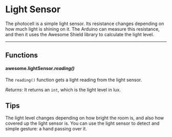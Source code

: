 # Light Sensor

The photocell is a simple light sensor. Its resistance changes depending on how much light is shining on it. The Arduino can measure this resistance, and then it uses the Awesome Shield library to calculate the light level.

***

## Functions

#### awesome.lightSensor.*reading()*

The `reading()` function gets a light reading from the light sensor.

*Returns:*
It returns an `int`, which is the light level in lux.

## Tips
The light level changes depending on how bright the room is, and also how covered up the light sensor is. You can use the light sensor to detect and simple gesture: a hand passing over it.
